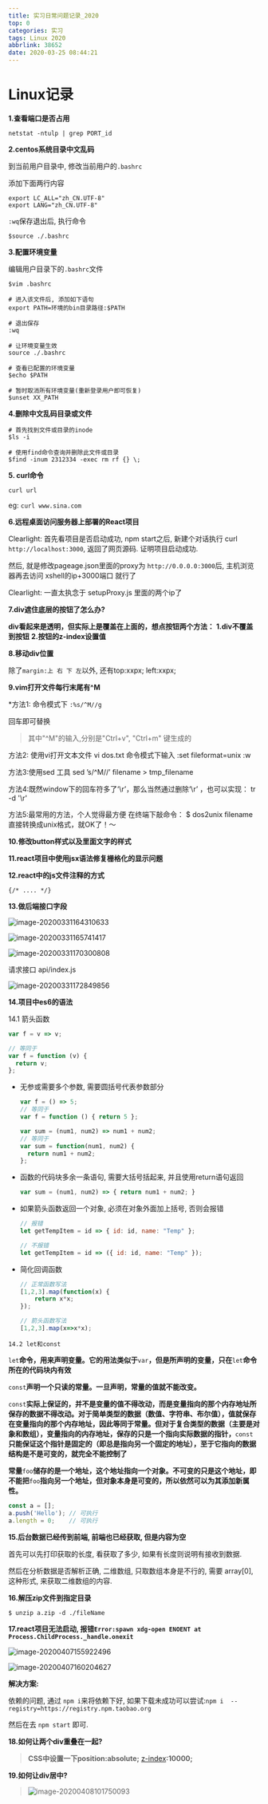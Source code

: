 ```yaml
---
title: 实习日常问题记录_2020
top: 0
categories: 实习
tags: Linux 2020
abbrlink: 38652
date: 2020-03-25 08:44:21
---
```


# Linux记录

**1.查看端口是否占用**

`netstat -ntulp | grep PORT_id`



**2.centos系统目录中文乱码**

到当前用户目录中, 修改当前用户的`.bashrc`

添加下面两行内容

```linux
export LC_ALL="zh_CN.UTF-8"
export LANG="zh_CN.UTF-8"
```

`:wq`保存退出后, 执行命令

```linux
$source ./.bashrc
```





**3.配置环境变量**

编辑用户目录下的`.bashrc`文件

```linux
$vim .bashrc

# 进入该文件后, 添加如下语句
export PATH=环境的bin目录路径:$PATH

# 退出保存
:wq

# 让环境变量生效
source ./.bashrc

# 查看已配置的环境变量
$echo $PATH

# 暂时取消所有环境变量(重新登录用户即可恢复)
$unset XX_PATH
```



**4.删除中文乱码目录或文件**

```linux
# 首先找到文件或目录的inode
$ls -i

# 使用find命令查询并删除此文件或目录
$find -inum 2312334 -exec rm rf {} \;
```



**5. curl命令**

`curl url`

eg: `curl www.sina.com`



**6.远程桌面访问服务器上部署的React项目**

Clearlight:
首先看项目是否启动成功, npm start之后, 新建个对话执行 curl `http://localhost:3000`, 返回了网页源码.  证明项目启动成功.

然后, 就是修改pageage.json里面的proxy为 `http://0.0.0.0:3000`后, 主机浏览器再去访问 xshell的ip+3000端口 就行了

Clearlight:
一直太执念于  setupProxy.js 里面的两个ip了



**7.div遮住底层的按钮了怎么办?**

**div看起来是透明，但实际上是覆盖在上面的，想点按钮两个方法：**
**1.div不覆盖到按钮**
**2.按钮的z-index设置值**



**8.移动div位置**

除了`margin:上 右 下 左`以外, 还有top:xxpx; left:xxpx;



**9.vim打开文件每行末尾有^M**

*方法1: 命令模式下    `:%s/^M//g`

回车即可替换

> 其中"^M"的输入,分别是"Ctrl+v", "Ctrl+m" 键生成的

方法2: 使用vi打开文本文件
   vi dos.txt
   命令模式下输入
   :set fileformat=unix
   :w

方法3:使用sed 工具
   sed ’s/^M//’ filename > tmp_filename

方法4:既然window下的回车符多了‘\r’，那么当然通过删除‘\r’ ，也可以实现：
   tr -d '\r'

方法5:最常用的方法，个人觉得最方便
   在终端下敲命令：
   $ dos2unix filename
   直接转换成unix格式，就OK了！～



**10.修改button样式以及里面文字的样式**



**11.react项目中使用jsx语法修复栅格化的显示问题**



**12.react中的js文件注释的方式**

`{/* .... */}`



**13.做后端接口字段**

![image-20200331164310633](https://s1.ax1x.com/2020/04/04/GwaKFx.png)

![image-20200331165741417](https://s1.ax1x.com/2020/04/04/GwaGOH.png)



![image-20200331170300808](https://s1.ax1x.com/2020/04/04/GwaNTI.png)



请求接口 api/index.js

![image-20200331172849856](https://s1.ax1x.com/2020/04/04/GwafhV.png)



**14.项目中es6的语法**

14.1 箭头函数

```js
var f = v => v;

// 等同于
var f = function (v) {
  return v;
};
```

- 无参或需要多个参数, 需要圆括号代表参数部分

  ```js
  var f = () => 5;
  // 等同于
  var f = function () { return 5 };
  
  var sum = (num1, num2) => num1 + num2;
  // 等同于
  var sum = function(num1, num2) {
    return num1 + num2;
  };
  ```

  

- 函数的代码块多余一条语句, 需要大括号括起来, 并且使用return语句返回

  ```js
  var sum = (num1, num2) => { return num1 + num2; }
  ```

  

- 如果箭头函数返回一个对象, 必须在对象外面加上括号, 否则会报错

  ```js
  // 报错
  let getTempItem = id => { id: id, name: "Temp" };
  
  // 不报错
  let getTempItem = id => ({ id: id, name: "Temp" });
  ```

- 简化回调函数

  ```js
  // 正常函数写法
  [1,2,3].map(function(x) {
      return x*x;
  });
  
  // 箭头函数写法
  [1,2,3].map(x=>x*x);
  ```

`14.2 let和const`

`let`**命令，用来声明变量。它的用法类似于**`var`**，但是所声明的变量，只在**`let`**命令所在的代码块内有效**



`const`**声明一个只读的常量。一旦声明，常量的值就不能改变。**

`const`**实际上保证的，并不是变量的值不得改动，而是变量指向的那个内存地址所保存的数据不得改动。对于简单类型的数据（数值、字符串、布尔值），值就保存在变量指向的那个内存地址，因此等同于常量。但对于复合类型的数据（主要是对象和数组），变量指向的内存地址，保存的只是一个指向实际数据的指针，**`const`**只能保证这个指针是固定的（即总是指向另一个固定的地址），至于它指向的数据结构是不是可变的，就完全不能控制了**

**常量**`foo`**储存的是一个地址，这个地址指向一个对象。不可变的只是这个地址，即不能把**`foo`**指向另一个地址，但对象本身是可变的，所以依然可以为其添加新属性。**

```js
const a = [];
a.push('Hello'); // 可执行
a.length = 0;    // 可执行

```



**15.后台数据已经传到前端, 前端也已经获取, 但是内容为空**

首先可以先打印获取的长度, 看获取了多少, 如果有长度则说明有接收到数据.

然后在分析数据是否解析正确, 二维数组, 只取数组本身是不行的, 需要 array[0], 这种形式, 来获取二维数组的内容.



**16.解压zip文件到指定目录**

```linux
$ unzip a.zip -d ./fileName
```



**17.react项目无法启动, 报错`Error:spawn xdg-open ENOENT at Process.ChildProcess._handle.onexit`**

![image-20200407155922496](https://gitee.com/clearlightY/mapdepot/raw/master/img/20200407155935.png)

![image-20200407160204627](https://gitee.com/clearlightY/mapdepot/raw/master/img/20200407160205.png)

**解决方案:**

依赖的问题, 通过 `npm i`来将依赖下好, 如果下载未成功可以尝试:`npm i  --registry=https://registry.npm.taobao.org`

然后在去 `npm start` 即可.



**18.如何让两个div重叠在一起?**

> **CSS中设置一下position:absolute;** [z-index](https://www.baidu.com/s?wd=z-index&tn=SE_PcZhidaonwhc_ngpagmjz&rsv_dl=gh_pc_zhidao)**:10000;**

**19.如何让div居中?**

> ![image-20200408101750093](https://gitee.com/clearlightY/mapdepot/raw/master/img/20200408101800.png)